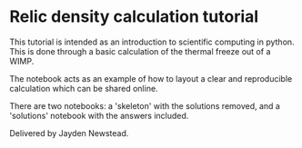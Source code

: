 # Relic density calculation tutorial 

This tutorial is intended as an introduction to scientific computing in python. This is done through a basic calculation of the thermal freeze out of a WIMP. 

The notebook acts as an example of how to layout a clear and reproducible calculation which can be shared online. 

There are two notebooks: a 'skeleton' with the solutions removed, and a 'solutions' notebook with the answers included.

Delivered by Jayden Newstead.
